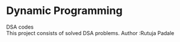 # Dynamic Programming
DSA codes
<br>
This project consists of solved DSA problems.
Author :Rutuja Padale
